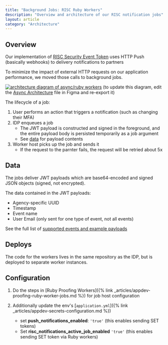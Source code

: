 ```yaml
---
title: "Background Jobs: RISC Ruby Workers"
description: "Overview and architecture of our RISC notification jobs"
layout: article
category: "Architecture"
---
```


## Overview

Our implementation of [RISC Security Event Token](https://developers.login.gov/security-events/) uses HTTP Push (basically webhooks) to delivery notifications to partners

To minimize the impact of external HTTP requests on our application performance, we moved those calls to background jobs.

[![architecture diagram of async/ruby workers][image]][image]
(to update this diagram, edit the [Async Architecture][figma] file in Figma and re-export it)

[image]: {{site.baseurl}}/images/ruby-worker-risc-async-diagram.png
[figma]: https://www.figma.com/file/w3TLJopAqDMjER3uCo8Y6v/Async-Worker-Architecture?node-id=104%3A3

The lifecycle of a job:

1. User performs an action that triggers a notification (such as changing their MFA)
2. IDP enqueues a job
    - The JWT payload is constructed and signed in the foreground, and the entire payload body is persisted temporarily as a job argument
    - See [data](#data) for payload contents
3. Worker host picks up the job and sends it
   - If the request to the parnter fails, the request will be retried about 5x

## Data

The jobs deliver JWT payloads which are base64-encoded and signed JSON objects (signed, not encrypted).

The data contained in the JWT payloads:
- Agency-specific UUID
- Timestamp
- Event name
- User Email (only sent for one type of event, not all events)

See the full list of [supported events and example payloads](https://developers.login.gov/security-events/#supported-outgoing-events)

## Deploys

The code for the workers lives in the same repository as the IDP, but is deployed to separate worker
instances.

## Configuration

1. Do the steps in [Ruby Proofing Workers]({% link _articles/appdev-proofing-ruby-worker-jobs.md %}) for job host configuration

2. Additionally update the env's [`application.yml`]({% link _articles/appdev-secrets-configuration.md %})

    - set **push_notifications_enabled**: `'true'` (this enables sending SET tokens)
    - Set **risc_notifications_active_job_enabled** `'true'` (this enables sending SET token via Ruby workers)
